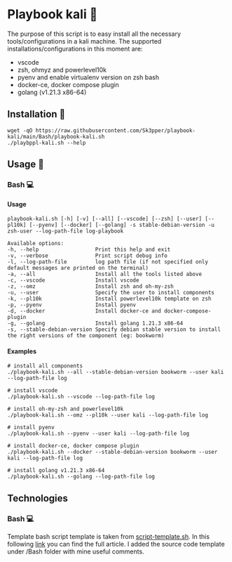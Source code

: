 # Playbook kali 🐉
The purpose of this script is to easy install all the necessary tools/configurations in a kali machine. The supported installations/configurations in this moment are:
* vscode
* zsh, ohmyz and powerlevel10k
* pyenv and enable virtualenv version on zsh bash
* docker-ce, docker compose plugin
* golang (v1.21.3 x86-64)

<!-- ## Table of contents
    * [General info](#general-info)
    * [Technologies](#technologies)
    * [Setup](#setup) 
-->

## Installation 🔨

```
wget -qO https://raw.githubusercontent.com/Sk3pper/playbook-kali/main/Bash/playbook-kali.sh
./playbppl-kali.sh --help
```

<!-- Usage section -->
## Usage 🔫

### Bash 💻
#### Usage
```
playbook-kali.sh [-h] [-v] [--all] [--vscode] [--zsh] [--user] [--pl10k] [--pyenv] [--docker] [--golang] -s stable-debian-version -u zsh-user --log-path-file log-playbook

Available options:
-h, --help                  Print this help and exit
-v, --verbose               Print script debug info
-l, --log-path-file         log path file (if not specified only default messages are printed on the terminal)               
-a, --all                   Install all the tools listed above
-c, --vscode                Install vscode
-z, --omz                   Install zsh and oh-my-zsh
-u, --user                  Specify the user to install components
-k, --pl10k                 Install powerlevel10k template on zsh
-p, --pyenv                 Install pyenv
-d, --docker                Install docker-ce and docker-compose-plugin
-g, --golang                Install golang 1.21.3 x86-64
-s, --stable-debian-version Specify debian stable version to install the right versions of the component (eg: bookworm)
```

#### Examples
```
# install all components
./playbook-kali.sh --all --stable-debian-version bookworm --user kali --log-path-file log

# install vscode
./playbook-kali.sh --vscode --log-path-file log

# install oh-my-zsh and powerlevel10k
./playbook-kali.sh --omz --pl10k --user kali --log-path-file log

# install pyenv
./playbook-kali.sh --pyenv --user kali --log-path-file log

# install docker-ce, docker compose plugin
./playbook-kali.sh --docker --stable-debian-version bookworm --user kali --log-path-file log

# install golang v1.21.3 x86-64
./playbook-kali.sh --golang --log-path-file log
```
<!-- add gift/video -->

<!-- 
    ### Python 🐍
    Required python
    ```
    #todo
    ```

    ### Golang 🐹
    Required Golang
    ```
    #todo
``` 
-->

<!-- Technologies section -->

## Technologies
<!-- I implemented it in three different ways: bash, python and golang. -->

### Bash 💻
Template bash script template is taken from [script-template.sh](https://gist.github.com/m-radzikowski/53e0b39e9a59a1518990e76c2bff8038). In this following [link](https://betterdev.blog/minimal-safe-bash-script-template/) you can find the full article. I added the source code template under /Bash folder with mine useful comments.

<!-- ### Python 🐍
#Todo

### Golang 🐹
#Todo -->

<!-- Enviroment where it was tested -->
